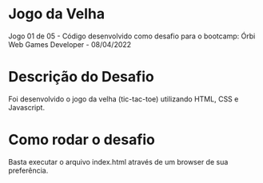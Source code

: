 # Jogo da Velha
Jogo 01 de 05 - Código desenvolvido como desafio para o bootcamp: Órbi Web Games Developer - 08/04/2022

# Descrição do Desafio
Foi desenvolvido o jogo da velha (tic-tac-toe) utilizando HTML, CSS e Javascript.

# Como rodar o desafio
Basta executar o arquivo index.html através de um browser de sua preferência.